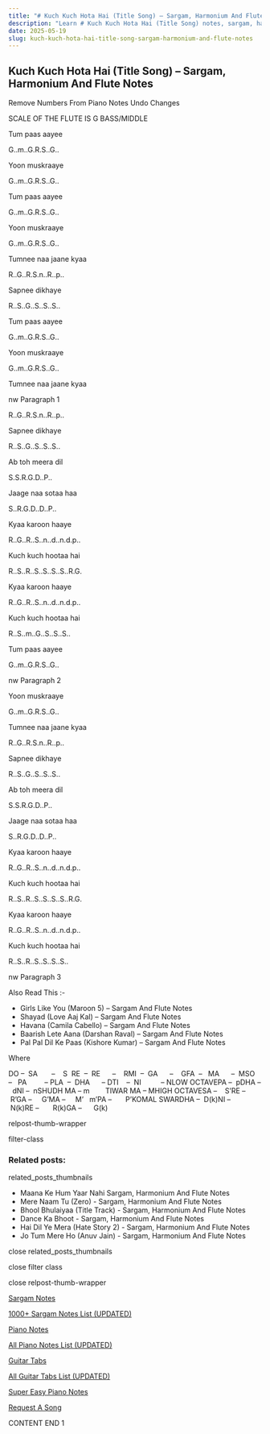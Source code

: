 ```yaml
---
title: "# Kuch Kuch Hota Hai (Title Song) – Sargam, Harmonium And Flute Notes"
description: "Learn # Kuch Kuch Hota Hai (Title Song) notes, sargam, harmonium notations and flute notes. Easy step-by-step tutorial for beginners."
date: 2025-05-19
slug: kuch-kuch-hota-hai-title-song-sargam-harmonium-and-flute-notes
---
```


## Kuch Kuch Hota Hai (Title Song) – Sargam, Harmonium And Flute Notes

Remove Numbers From Piano Notes
Undo Changes

SCALE OF THE FLUTE IS G BASS/MIDDLE

Tum paas aayee

G..m..G.R.S..G..

Yoon muskraaye

G..m..G.R.S..G..

Tum paas aayee

G..m..G.R.S..G..

Yoon muskraaye

G..m..G.R.S..G..

Tumnee naa jaane kyaa

R..G..R.S.n..R..p..

Sapnee dikhaye

R..S..G..S..S..S..

Tum paas aayee

G..m..G.R.S..G..

Yoon muskraaye

G..m..G.R.S..G..

Tumnee naa jaane kyaa

nw Paragraph 1

R..G..R.S.n..R..p..

Sapnee dikhaye

R..S..G..S..S..S..

Ab toh meera dil

S.S.R.G.D..P..

Jaage naa sotaa haa

S..R.G.D..D..P..

Kyaa karoon haaye

R..G..R..S..n..d..n.d.p..

Kuch kuch hootaa hai

R..S..R..S..S..S..S..R.G.

Kyaa karoon haaye

R..G..R..S..n..d..n.d.p..

Kuch kuch hootaa hai

R..S..m..G..S..S..S..

Tum paas aayee

G..m..G.R.S..G..

nw Paragraph 2

Yoon muskraaye

G..m..G.R.S..G..

Tumnee naa jaane kyaa

R..G..R.S.n..R..p..

Sapnee dikhaye

R..S..G..S..S..S..

Ab toh meera dil

S.S.R.G.D..P..

Jaage naa sotaa haa

S..R.G.D..D..P..

Kyaa karoon haaye

R..G..R..S..n..d..n.d.p..

Kuch kuch hootaa hai

R..S..R..S..S..S..S..R.G.

Kyaa karoon haaye

R..G..R..S..n..d..n.d.p..

Kuch kuch hootaa hai

R..S..R..S..S..S..S..



nw Paragraph 3

Also Read This :-



* Girls Like You (Maroon 5) – Sargam And Flute Notes
* Shayad (Love Aaj Kal) – Sargam And Flute Notes
* Havana (Camila Cabello) – Sargam And Flute Notes
* Baarish Lete Aana (Darshan Raval) – Sargam And Flute Notes
* Pal Pal Dil Ke Paas (Kishore Kumar) – Sargam And Flute Notes

Where



DO –  SA       –    S  RE  –  RE      –    RMI  –  GA      –    GFA  –   MA      –  MSO  –   PA         – PLA  –  DHA      – DTI    –  NI          – NLOW OCTAVEPA –  pDHA –  dNI –  nSHUDH MA – m        TIWAR MA – MHIGH OCTAVESA –    S’RE –     R’GA –     G’MA –     M’   m’PA –       P’KOMAL SWARDHA –  D(k)NI –       N(k)RE –       R(k)GA –      G(k)



relpost-thumb-wrapper

filter-class

### Related posts:

related_posts_thumbnails

* Maana Ke Hum Yaar Nahi Sargam, Harmonium And Flute Notes
* Mere Naam Tu (Zero) - Sargam, Harmonium And Flute Notes
* Bhool Bhulaiyaa (Title Track) - Sargam, Harmonium And Flute Notes
* Dance Ka Bhoot - Sargam, Harmonium And Flute Notes
* Hai Dil Ye Mera (Hate Story 2) - Sargam, Harmonium And Flute Notes
* Jo Tum Mere Ho (Anuv Jain) - Sargam, Harmonium And Flute Notes

close related_posts_thumbnails

close filter class

close relpost-thumb-wrapper

[Sargam Notes](https://www.notationsworld.com/sargam-notes.html)

[1000+ Sargam Notes List (UPDATED)](https://www.notationsworld.com/all-songs-list-sargam-notes.html)

[Piano Notes](https://www.notationsworld.com/piano-notes.html)

[All Piano Notes List (UPDATED)](https://www.notationsworld.com/all-songs-list-piano-notes.html)

[Guitar Tabs](https://www.notationsworld.com/guitar-tabs.html)

[All Guitar Tabs List (UPDATED)](https://www.notationsworld.com/all-songs-list-guitar-tabs.html)

[Super Easy Piano Notes](https://studywall.in/)

[Request A Song](https://www.notationsworld.com/request-a-song.html)

CONTENT END 1


